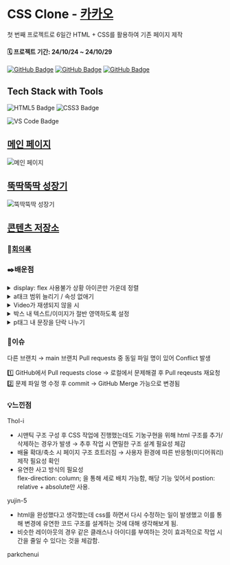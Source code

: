 
# CSS Clone - [카카오](https://www.kakaocorp.com/page/)

첫 번째 프로젝트로 6일간 HTML + CSS를 활용하여 기존 페이지 제작

#### 🗓️ 프로젝트 기간: 24/10/24 ~ 24/10/29



[![GitHub Badge](https://img.shields.io/badge/ThoI－i-181717?logo=github&logoColor=white&labelColor=181717)](https://github.com/ThoI-i)
[![GitHub Badge](https://img.shields.io/badge/yujin－5-181717?logo=github&logoColor=white&labelColor=181717)](https://github.com/yujin-5)
[![GitHub Badge](https://img.shields.io/badge/parkchenui-181717?logo=github&logoColor=white&labelColor=181717)](https://github.com/parkchenui)


## Tech Stack with Tools
![HTML5 Badge](https://img.shields.io/badge/HTML5-E34F26?logo=html5&logoColor=white)
![CSS3 Badge](https://img.shields.io/badge/CSS3-1572B6?logo=css3&logoColor=white)

 ![VS Code Badge](https://img.shields.io/badge/Visual%20Studio%20Code-007ACC?logo=visual-studio-code&logoColor=white)


## **[메인 페이지](https://www.kakaocorp.com/page/)**
![메인 페이지](https://cdn.discordapp.com/attachments/1300055715003633667/1300779047084757023/image.png?ex=67221464&is=6720c2e4&hm=0e55d7e46f00ecd15d2ea56f005253598e0a3fcac5a228c244dba6b1399de305&.png.)

## **[뚝딱뚝딱 성장기](https://www.kakaocorp.com/page/story/history)**
![뚝딱뚝딱 성장기](https://cdn.discordapp.com/attachments/1300055715003633667/1301047516246310993/image.png?ex=67230e6c&is=6721bcec&hm=858b92f8cb5cdb7a0a613c29c86a1cf09117168861771bccaf96493d6f55e3f0&.png)

## **[콘텐츠 저장소](https://www.kakaocorp.com/page/story/archives)**

### 📜[회의록](https://www.notion.so/12920f09dc2a803594e0daef10f9c3a1?v=12920f09dc2a8177862c000c67077de9)

### ✒️배운점
<details>
  <summary>display: flex 사용불가 상황 아이콘만 가운데 정렬</summary>
부모를 position: relative;
자식(아이콘)을 position: absolute로 조정
</details>
<details>
  <summary>a태크 범위 늘리기 / 속성 없애기</summary>
🟢태그 범위 늘리기
부모에 display: inline-flex;
자식(a태그)에  padding + width, height 100%로 범위 늘리기

🟢속성 없애기
text-decoration: none; /* 밑줄 제거 */
color: inherit; /* 링크 색상을 부모 색상과 동일하게 설정 */
}
</details>
<details>
  <summary>Video가 재생되지 않을 시</summary>
  
  autoplay muted playsinline 추가
  
  ```html
  <video src="./img_JW/Atc1_Video.mp4" autoplay muted playsinline></video>
  ```
</details> 
<details>
<summary>박스 내 텍스트/이미지가 절반 영역하도록 설정</summary>
1. Flexbox: .img-box에 display: flex;와 flex-direction: column;을 사용하여 텍스트와 이미지를 세로로 배치합니다.
2 . flex: 1: 각 요소에 flex: 1;을 설정하여 텍스트와 이미지가 각각의 높이를 절반씩 차지하도록 합니다.
</details>
<details>
<summary>p태그 내 문장을 단락 나누기</summary>
<p> 태그 대신 <div> 태그를 사용하여 각 단락을 감싸고, CSS를 통해 스타일링하는 방법이 있습니다. margin-bottom: 16px; /* 단락 간격 조절 */
</details>


### 📌이슈
다른 브랜치 → main 브랜치 Pull requests 중 동일 파일 명이 있어 Conflict 발생

1️⃣ GitHub에서 Pull requests close → 로컬에서 문제해결 후 Pull reqeusts 재요청<br>
2️⃣ 문제 파일 명 수정 후 commit → GitHub Merge 가능으로 변경됨

### 💡느낀점
ThoI-i
- 시맨틱 구조 구성 후 CSS 작업에 진행했는데도 기눙구현을 위해 html 구조를 추가/삭제하는 경우가 발생 → 추후 작업 시 면밀한 구조 설계 필요성 체감
- 배율 확대/축소 시 페이지 구조 흐트러짐 → 사용자 환경에 따른 반응형(미디어쿼리) 제작 필요성 확인
- 유연한 사고 방식의 필요성<br>flex-direction: column; 을 통해 세로 배치 가능함, 해당 기능 잊어서 postion: relative + absolute만 사용.

yujin-5
- html을 완성했다고 생각했는데 css를 하면서 다시 수정하는 일이 발생했고 이를 통해 변경에 유연한 코드 구조를 설계하는 것에 대해 생각해보게 됨.
- 비슷한 레이아웃의 경우 같은 클래스나 아이디를 부여하는 것이 효과적으로 작업 시간을 줄일 수 있다는 것을 체감함.

parkchenui
